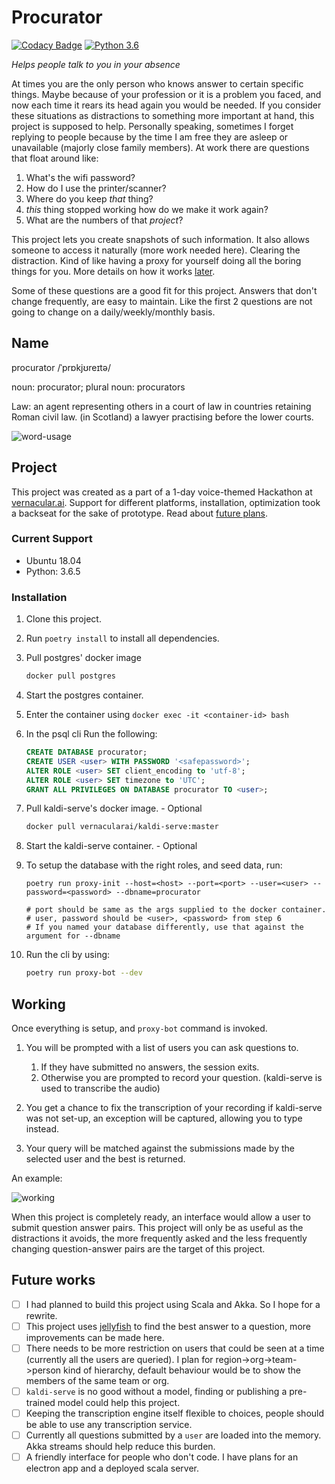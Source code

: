 # Procurator

[![Codacy Badge](https://api.codacy.com/project/badge/Grade/cde256097f2348f39f9a2488bb2ab3dd)](https://www.codacy.com/manual/AmreshVenugopal/procurator?utm_source=github.com&amp;utm_medium=referral&amp;utm_content=ltbringer/procurator&amp;utm_campaign=Badge_Grade)
[![Python 3.6](https://img.shields.io/badge/python-3.6-blue.svg)](https://www.python.org/downloads/release/python-360/)


_Helps people talk to you in your absence_

At times you are the only person who knows answer to certain specific things. Maybe because of your profession or
it is a problem you faced, and now each time it rears its head again you would be needed. If you consider these situations
as distractions to something more important at hand, this project is supposed to help. Personally speaking, sometimes
I forget replying to people because by the time I am free they are asleep or unavailable (majorly close family members). 
At work there are questions that float around like: 

1. What's the wifi password?
2. How do I use the printer/scanner?
3. Where do you keep _that_ thing?
4. _this_ thing stopped working how do we make it work again?
5. What are the numbers of that _project_?

This project lets you create snapshots of such information. It also allows someone to access it naturally (more work needed here).
Clearing the distraction. Kind of like having a proxy for yourself doing all the boring things for you. More details on how it works [later](#working). 

Some of these questions are a good fit for this project. Answers that don't change frequently, are easy to maintain.
Like the first 2 questions are not going to change on a daily/weekly/monthly basis.

## Name
procurator /ˈprɒkjʊreɪtə/

noun: procurator; plural noun: procurators

Law: an agent representing others in a court of law in countries retaining Roman civil law.
        (in Scotland) a lawyer practising before the lower courts.

![word-usage](https://www.gstatic.com/onebox/dictionary/etymology/en/desktop/adc8de134fe7081488d1ecb22f470da58eba3003a0838886073e0882f54caf09.png)

## Project
This project was created as a part of a 1-day voice-themed Hackathon at [vernacular.ai](https://github.com/Vernacular-ai). 
Support for different platforms, installation, optimization took a backseat for the sake of prototype. 
Read about [future plans](#future-works).

### Current Support
- Ubuntu 18.04
- Python: 3.6.5

### Installation
1. Clone this project.
 
2. Run `poetry install` to install all dependencies.

3. Pull postgres' docker image
    ```bash
    docker pull postgres
    ```
4. Start the postgres container.
 
5. Enter the container using `docker exec -it <container-id> bash`
 
6. In the psql cli Run the following:
    ```sql
    CREATE DATABASE procurator;
    CREATE USER <user> WITH PASSWORD '<safepassword>';
    ALTER ROLE <user> SET client_encoding to 'utf-8';
    ALTER ROLE <user> SET timezone to 'UTC';
    GRANT ALL PRIVILEGES ON DATABASE procurator TO <user>;
    ```

7. Pull kaldi-serve's docker image. - Optional
    ```bash
    docker pull vernacularai/kaldi-serve:master
    ```   
8. Start the kaldi-serve container. - Optional
 
9. To setup the database with the right roles, and seed data, run:
    ```
    poetry run proxy-init --host=<host> --port=<port> --user=<user> --password=<password> --dbname=procurator
    
    # port should be same as the args supplied to the docker container.
    # user, password should be <user>, <password> from step 6
    # If you named your database differently, use that against the argument for --dbname
    ```
 
10. Run the cli by using:
    ```bash
    poetry run proxy-bot --dev
    ```

## Working
Once everything is setup, and `proxy-bot` command is invoked. 

1. You will be prompted with a list of users you can ask questions to.
   1. If they have submitted no answers, the session exits.
   2. Otherwise you are prompted to record your question. (kaldi-serve is used to transcribe the audio)

2. You get a chance to fix the transcription of your recording if kaldi-serve was not set-up, 
   an exception will be captured, allowing you to type instead.
   
3. Your query will be matched against the submissions made by the selected user and the best is returned.

An example:

![working](./assets/working.png)

When this project is completely ready, an interface would allow a user to submit question answer pairs.
This project will only be as useful as the distractions it avoids, the more frequently asked and the less frequently changing
question-answer pairs are the target of this project.

## Future works
- [ ] I had planned to build this project using Scala and Akka. So I hope for a rewrite.
- [ ] This project uses [jellyfish](https://github.com/jamesturk/jellyfish) to find the best answer to a question, more improvements can be made here.
- [ ] There needs to be more restriction on users that could be seen at a time (currently all the users are queried). I plan for region->org->team->person kind of hierarchy,
      default behaviour would be to show the members of the same team or org.
- [ ] `kaldi-serve` is no good without a model, finding or publishing a pre-trained model could help this project.
- [ ] Keeping the transcription engine itself flexible to choices, people should be able to use any transcription service.
- [ ] Currently all questions submitted by a `user` are loaded into the memory. Akka streams should help reduce this burden.
- [ ] A friendly interface for people who don't code. I have plans for an electron app and a deployed scala server.
